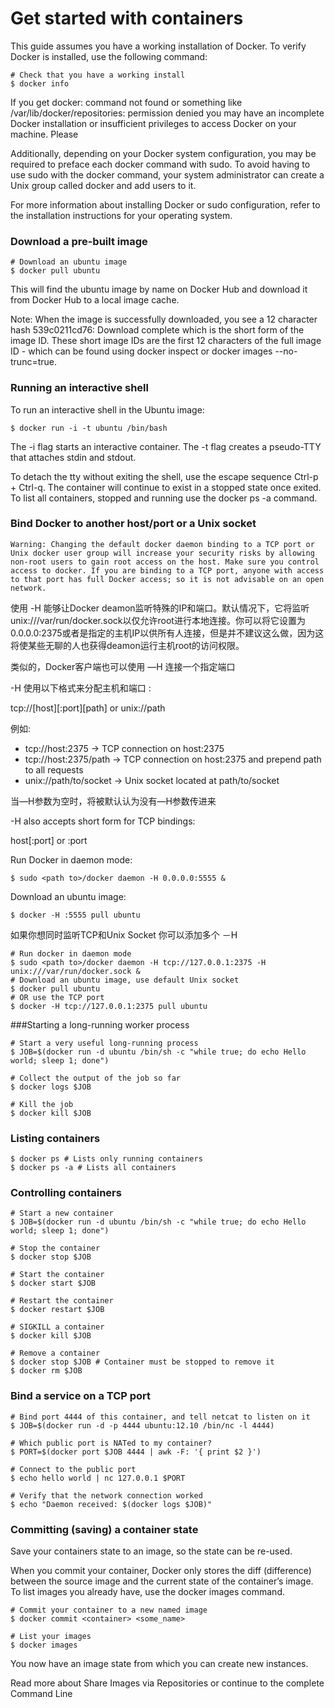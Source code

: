 # Get started with containers
This guide assumes you have a working installation of Docker. To verify Docker is installed, use the following command:

	# Check that you have a working install
	$ docker info
If you get docker: command not found or something like /var/lib/docker/repositories: permission denied you may have an incomplete Docker installation or insufficient privileges to access Docker on your machine. Please

Additionally, depending on your Docker system configuration, you may be required to preface each docker command with sudo. To avoid having to use sudo with the docker command, your system administrator can create a Unix group called docker and add users to it.

For more information about installing Docker or sudo configuration, refer to the installation instructions for your operating system.

### Download a pre-built image
	
	# Download an ubuntu image
	$ docker pull ubuntu
	
This will find the ubuntu image by name on Docker Hub and download it from Docker Hub to a local image cache.

Note: When the image is successfully downloaded, you see a 12 character hash 539c0211cd76: Download complete which is the short form of the image ID. These short image IDs are the first 12 characters of the full image ID - which can be found using docker inspect or docker images --no-trunc=true.

### Running an interactive shell
To run an interactive shell in the Ubuntu image:

	$ docker run -i -t ubuntu /bin/bash   
	    
The -i flag starts an interactive container. The -t flag creates a pseudo-TTY that attaches stdin and stdout.

To detach the tty without exiting the shell, use the escape sequence Ctrl-p + Ctrl-q. The container will continue to exist in a stopped state once exited. To list all containers, stopped and running use the docker ps -a command.

### Bind Docker to another host/port or a Unix socket
	Warning: Changing the default docker daemon binding to a TCP port or Unix docker user group will increase your security risks by allowing non-root users to gain root access on the host. Make sure you control access to docker. If you are binding to a TCP port, anyone with access to that port has full Docker access; so it is not advisable on an open network.

使用 -H 能够让Docker deamon监听特殊的IP和端口。默认情况下，它将监听unix:///var/run/docker.sock以仅允许root进行本地连接。你可以将它设置为0.0.0.0:2375或者是指定的主机IP以供所有人连接，但是并不建议这么做，因为这将使某些无聊的人也获得deamon运行主机root的访问权限。

类似的，Docker客户端也可以使用 —H 连接一个指定端口

-H 使用以下格式来分配主机和端口 :

tcp://[host][:port][path] or unix://path

例如:

* tcp://host:2375 -> TCP connection on host:2375
* tcp://host:2375/path -> TCP connection on host:2375 and prepend path to all requests
* unix://path/to/socket -> Unix socket located at path/to/socket


当—H参数为空时，将被默认认为没有—H参数传进来

-H also accepts short form for TCP bindings:

host[:port] or :port

Run Docker in daemon mode:

	$ sudo <path to>/docker daemon -H 0.0.0.0:5555 &

Download an ubuntu image:

	$ docker -H :5555 pull ubuntu
	
如果你想同时监听TCP和Unix Socket 你可以添加多个 －H

	# Run docker in daemon mode
	$ sudo <path to>/docker daemon -H tcp://127.0.0.1:2375 -H unix:///var/run/docker.sock &
	# Download an ubuntu image, use default Unix socket
	$ docker pull ubuntu
	# OR use the TCP port
	$ docker -H tcp://127.0.0.1:2375 pull ubuntu

###Starting a long-running worker process

	# Start a very useful long-running process
	$ JOB=$(docker run -d ubuntu /bin/sh -c "while true; do echo Hello world; sleep 1; done")

	# Collect the output of the job so far
	$ docker logs $JOB

	# Kill the job
	$ docker kill $JOB
### Listing containers
	
	$ docker ps # Lists only running containers
	$ docker ps -a # Lists all containers
	
### Controlling containers

	# Start a new container
	$ JOB=$(docker run -d ubuntu /bin/sh -c "while true; do echo Hello world; sleep 1; done")

	# Stop the container
	$ docker stop $JOB

	# Start the container
	$ docker start $JOB

	# Restart the container
	$ docker restart $JOB

	# SIGKILL a container
	$ docker kill $JOB

	# Remove a container
	$ docker stop $JOB # Container must be stopped to remove it
	$ docker rm $JOB

### Bind a service on a TCP port
	
	# Bind port 4444 of this container, and tell netcat to listen on it
	$ JOB=$(docker run -d -p 4444 ubuntu:12.10 /bin/nc -l 4444)

	# Which public port is NATed to my container?
	$ PORT=$(docker port $JOB 4444 | awk -F: '{ print $2 }')

	# Connect to the public port
	$ echo hello world | nc 127.0.0.1 $PORT

	# Verify that the network connection worked
	$ echo "Daemon received: $(docker logs $JOB)"

### Committing (saving) a container state

Save your containers state to an image, so the state can be re-used.

When you commit your container, Docker only stores the diff (difference) between the source image and the current state of the container’s image. To list images you already have, use the docker images command.

	# Commit your container to a new named image
	$ docker commit <container> <some_name>

	# List your images
	$ docker images
You now have an image state from which you can create new instances.

Read more about Share Images via Repositories or continue to the complete Command Line